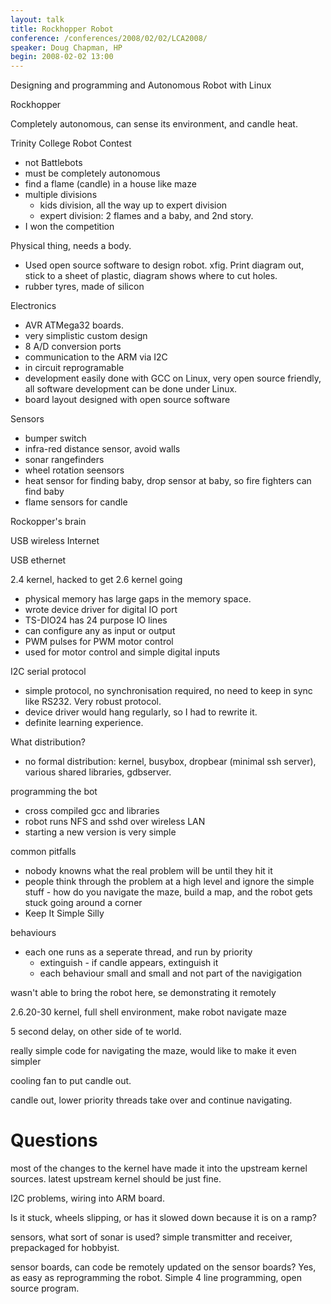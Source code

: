 ```yaml
---
layout: talk
title: Rockhopper Robot
conference: /conferences/2008/02/02/LCA2008/
speaker: Doug Chapman, HP
begin: 2008-02-02 13:00
---
```

Designing and programming and Autonomous Robot with Linux

Rockhopper

Completely autonomous, can sense its environment, and candle heat.

Trinity College Robot Contest

* not Battlebots
* must be completely autonomous
* find a flame (candle) in a house like maze
* multiple divisions
  * kids division, all the way up to expert division
  * expert division: 2 flames and a baby, and 2nd story.
* I won the competition

Physical thing, needs a body.

* Used open source software to design robot. xfig. Print diagram
out, stick to a sheet of plastic, diagram shows where to cut holes.
* rubber tyres, made of silicon

Electronics

* AVR ATMega32 boards.
* very simplistic custom design
* 8 A/D conversion ports
* communication to the ARM via I2C
* in circuit reprogramable
* development easily done with GCC on Linux, very open source
friendly, all software development can be done under Linux.
* board layout designed with open source software

Sensors

* bumper switch
* infra-red distance sensor, avoid walls
* sonar rangefinders
* wheel rotation seensors
* heat sensor for finding baby, drop sensor at baby, so
fire fighters can find baby
* flame sensors for candle

Rockopper's brain

USB wireless Internet

USB ethernet

2.4 kernel, hacked to get 2.6 kernel going

* physical memory has large gaps in the memory space.
* wrote device driver for digital IO port
* TS-DIO24 has 24 purpose IO lines
* can configure any as input or output
* PWM pulses for PWM motor control
* used for motor control and simple digital inputs

I2C serial protocol

* simple protocol, no synchronisation required, no need to
keep in sync like RS232. Very robust protocol.
* device driver would hang regularly, so I had to rewrite it.
* definite learning experience.

What distribution?

* no formal distribution: kernel, busybox, dropbear (minimal ssh server), various shared
libraries, gdbserver.

programming the bot

* cross compiled gcc and libraries
* robot runs NFS and sshd over wireless LAN
* starting a new version is very simple

common pitfalls

* nobody knowns what the real problem will be until they hit it
* people think through the problem at a high level and ignore
the simple stuff - how do you navigate the maze, build a map, and
the robot gets stuck going around a corner
*  Keep It Simple Silly

behaviours

* each one runs as a seperate thread, and run by priority
  * extinguish - if candle appears, extinguish it
  * each behaviour small and small and not part of the navigigation

wasn't able to bring the robot here, se demonstrating it remotely

2.6.20-30 kernel, full shell environment, make robot navigate maze

5 second delay, on other side of te world.

really simple code for navigating the maze, would like to
make it even simpler

cooling fan to put candle out.

candle out, lower priority threads take over and continue navigating.

# Questions

most of the changes to the kernel have made it into the upstream
kernel sources. latest upstream kernel should be just fine.

I2C problems, wiring into ARM board.

Is it stuck, wheels slipping, or has it slowed down because it is on a ramp?

sensors, what sort of sonar is used? simple transmitter and receiver,
prepackaged for hobbyist.

sensor boards, can code be remotely updated on the sensor boards?
Yes, as easy as reprogramming the robot. Simple 4 line programming,
open source program.
